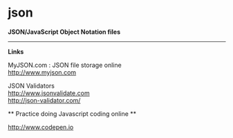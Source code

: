 # json
**JSON/JavaScript Object Notation files**

-----

**Links**

MyJSON.com : JSON file storage online  
http://www.myjson.com

JSON Validators  
http://www.jsonvalidate.com  
http://json-validator.com/

** Practice doing Javascript coding online **

http://www.codepen.io



